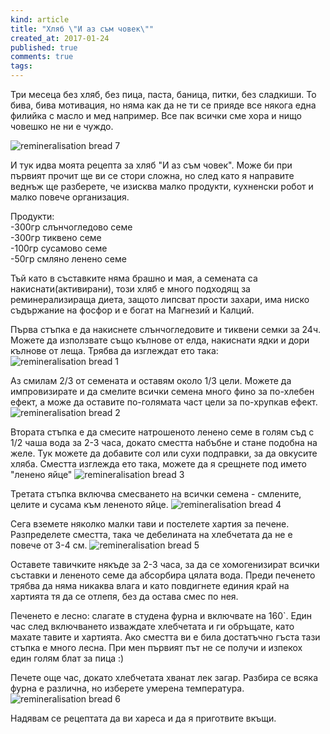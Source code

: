 ```yaml
---
kind: article
title: "Хляб \"И аз съм човек\""
created_at: 2017-01-24
published: true
comments: true
tags:
--- 
```

Три месеца без хляб, без пица, паста, баница, питки, без сладкиши. То бива, бива мотивация, но няма как да не ти се прияде все някога една филийка с масло и мед например. Все пак всички сме хора и нищо човешко не ни е чуждо.

![remineralisation bread 7](/images/posts/Bread-7.jpg)

<!-- more -->

И тук идва моята рецепта за хляб "И аз съм човек". 
Може би при първият прочит ще ви се стори сложна, но след като я направите веднъж ще разберете, че изисква малко продукти, кухненски робот и малко повече организация.

Продукти:<br />
-300гр слънчогледово семе<br />
-300гр тиквено семе<br />
-100гр сусамово семе<br />
-50гр смляно ленено семе<br />

Тъй като в съставките няма брашно и мая, а семената са накиснати(активирани), този хляб е много подходящ за реминерализираща диета, защото липсват прости захари, има ниско съдържание на фосфор и е богат на Магнезий и Калций.

Първа стъпка е да накиснете слънчогледовите и тиквени семки за 24ч. Можете да използвате също кълнове от елда, накиснати ядки и дори кълнове от леща.
Трябва да изглеждат ето така:
![remineralisation bread 1](/images/posts/Bread-1.jpg)

Аз смилам 2/3 от семената и оставям около 1/3 цели. Можете да импровизирате и да смелите всички семена много фино за по-хлебен ефект, а може да оставите по-голямата част цели за по-хрупкав ефект.
![remineralisation bread 2](/images/posts/Bread-2.jpg)

Втората стъпка е да смесите натрошеното ленено семе в голям съд с 1/2 чаша вода за 2-3 часа, докато сместта набъбне и стане подобна на желе. Тук можете да добавите сол или сухи подправки, за да овкусите хляба. Сместта изглежда ето така, можете да я срещнете под името "ленено яйце"
![remineralisation bread 3](/images/posts/Bread-3.jpg)

Третата стъпка включва смесването на всички семена - смлените, целите и сусама към лененото яйце.
![remineralisation bread 4](/images/posts/Bread-4.jpg)

Сега вземете няколко малки тави и постелете хартия за печене. Разпределете сместта, така че дебелината на хлебчетата да не е повече от 3-4 см.
![remineralisation bread 5](/images/posts/Bread-5.jpg)

Оставете тавичките някъде за 2-3 часа, за да се хомогенизират всички съставки и лененото семе да абсорбира цялата вода.
Преди печенето трябва да няма никаква влага и като повдигнете единия край на хартията тя да се отлепя, без да остава смес по нея. 

Печенето е лесно: слагате в студена фурна и включвате на 160`. Един час след включването изваждате хлебчетата и ги обръщате, като махате тавите и хартията. Ако сместта ви е била достатъчно гъста тази стъпка е много лесна. При мен първият път не се получи и изпекох един голям блат за пица :)

Печете още час, докато хлебчетата хванат лек загар. Разбира се всяка фурна е различна, но изберете умерена температура.
![remineralisation bread 6](/images/posts/Bread-6.jpg)

Надявам се рецептата да ви хареса и да я приготвите вкъщи.

